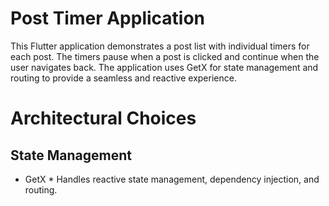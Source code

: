# Post Timer Application
This Flutter application demonstrates a post list with individual timers for each post. The timers pause when a post is clicked and continue when the user navigates back. The application uses GetX for state management and routing to provide a seamless and reactive experience.
# Architectural Choices
## State Management
* GetX
      * Handles reactive state management, dependency injection, and routing.
